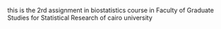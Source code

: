 this is the 2rd assignment in biostatistics course in Faculty of Graduate Studies for Statistical Research of cairo university

